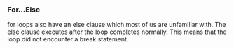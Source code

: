 ### For...Else
for loops also have an else clause which most of us are unfamiliar with.
The else clause executes after the loop completes normally. This means that the loop did not encounter a break statement. 
